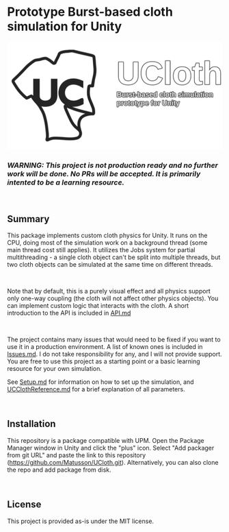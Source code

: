 # Prototype Burst-based cloth simulation for Unity

![UCloth - Burst-based cloth prototype for Unity](/Editor/Icons/banner1.png "UCloth")

### <i>WARNING: This project is not production ready and no further work will be done. No PRs will be accepted. It is primarily intented to be a learning resource.</i>

<br>

## Summary
This package implements custom cloth physics for Unity. It runs on the CPU, doing most of the simulation work on a background thread (some main thread cost still applies). It utilizes the Jobs system for partial multithreading - a single cloth object can't be split into multiple threads, but two cloth objects can be simulated at the same time on different threads.

<br>

Note that by default, this is a purely visual effect and all physics support only one-way coupling (the cloth will not affect other physics objects). You can implement custom logic that interacts with the cloth. A short introduction to the API is included in [API.md](/Documentation/API.md)

<br>

The project contains many issues that would need to be fixed if you want to use it in a production environment. A list of known ones is included in [Issues.md](/Documentation/Issues.md). I do not take responsibility for any, and I will not provide support. You are free to use this project as a starting point or a basic learning resource for your own simulation.

See [Setup.md](/Documentation/Setup.md) for information on how to set up the simulation, and [UCClothReference.md](/Documentation/UCClothReference.md) for a brief explanation of all parameters.


<br>

## Installation
This repository is a package compatible with UPM. Open the Package Manager window in Unity and click the "plus" icon. Select "Add packager from git URL" and paste the link to this repository (https://github.com/Matusson/UCloth.git). Alternatively, you can also clone the repo and add package from disk.

<br>



## License
This project is provided as-is under the MIT license.